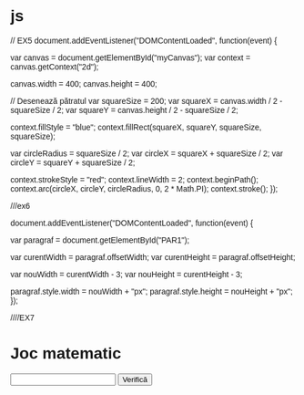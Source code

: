 # js
// EX5
document.addEventListener("DOMContentLoaded", function(event) {

  var canvas = document.getElementById("myCanvas");
  var context = canvas.getContext("2d");


  canvas.width = 400;
  canvas.height = 400;

  // Desenează pătratul
  var squareSize = 200;
  var squareX = canvas.width / 2 - squareSize / 2;
  var squareY = canvas.height / 2 - squareSize / 2;

  context.fillStyle = "blue";
  context.fillRect(squareX, squareY, squareSize, squareSize);


  var circleRadius = squareSize / 2;
  var circleX = squareX + squareSize / 2;
  var circleY = squareY + squareSize / 2;

  context.strokeStyle = "red";
  context.lineWidth = 2;
  context.beginPath();
  context.arc(circleX, circleY, circleRadius, 0, 2 * Math.PI);
  context.stroke();
});


///ex6


document.addEventListener("DOMContentLoaded", function(event) {

  var paragraf = document.getElementById("PAR1");


  var curentWidth = paragraf.offsetWidth;
  var curentHeight = paragraf.offsetHeight;


  var nouWidth = curentWidth - 3;
  var nouHeight = curentHeight - 3;

  paragraf.style.width = nouWidth + "px";
  paragraf.style.height = nouHeight + "px";
});


////EX7
<!DOCTYPE html>
<html>
<head>
  <title>Joc matematic</title>
  <style>
    body {
      font-family: Arial, sans-serif;
    }

    #exercitiu {
      font-size: 24px;
      margin-bottom: 10px;
    }

    #rezultat {
      margin-top: 10px;
    }
  </style>
</head>
<body>
  <h1>Joc matematic</h1>
  <div id="exercitiu"></div>
  <input type="number" id="inputRezultat">
  <button id="verificaBtn">Verifică</button>
  <div id="rezultat"></div>

  <script>
    document.addEventListener("DOMContentLoaded", function(event) {
      var exercitiiRezolvate = 0;
      var exercitiiCorecte = 0;
      var numarExercitii = 5;

      var exercitiuContainer = document.getElementById("exercitiu");
      var inputRezultat = document.getElementById("inputRezultat");
      var verificaBtn = document.getElementById("verificaBtn");
      var rezultatContainer = document.getElementById("rezultat");

      // Funcția care generează un exercițiu nou
      function genereazaExercitiu() {
        var m = Math.floor(Math.random() * 500);
        var n = Math.floor(Math.random() * 500);

        exercitiuContainer.textContent = m + "/" + n + " = ?";
        inputRezultat.value = "";
        rezultatContainer.textContent = "";
      }

      // Funcția care verifică rezultatul introdus de utilizator
      function verificaRezultat() {
        var rezultat = eval(exercitiuContainer.textContent.replace("?", inputRezultat.value));
        if (rezultat === m / n) {
          rezultatContainer.textContent = "Corect!";
          exercitiiCorecte++;
        } else {
          rezultatContainer.textContent = "Greșit!";
        }

        exercitiiRezolvate++;

        // Verifică dacă s-au rezolvat toate exercițiile
        if (exercitiiRezolvate === numarExercitii) {
          alert("Jocul s-a încheiat. Ai rezolvat corect " + exercitiiCorecte + " exerciții.");
        } else {
          genereazaExercitiu();
        }
      }

      // Atașează funcția de verificare la evenimentul de click al butonului "Verifică"
      verificaBtn.addEventListener("click", verificaRezultat);

      // Generează primul exercițiu
      genereazaExercitiu();
    });
  </script>
</body>
</html>

